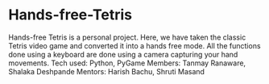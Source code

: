 # Hands-free-Tetris
Hands-free Tetris is a personal project. Here, we have taken the classic Tetris video game and converted it into a hands free mode. 
All the functions done using a keyboard are done using a camera capturing your hand movements. 
Tech used: Python, PyGame 
Members: Tanmay Ranaware, Shalaka Deshpande
Mentors: Harish Bachu, Shruti Masand
